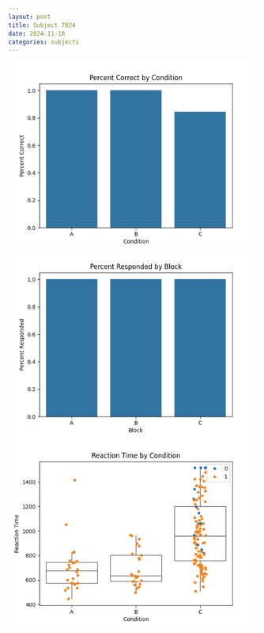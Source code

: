 ```yaml
---
layout: post
title: Subject 7024
date: 2024-11-10
categories: subjects
---
```


![](data/7024/run-5/7024_ATS_percent_correct.png)
![](data/7024/run-5/7024_ATS_percent_responded.png)
![](data/7024/run-5/7024_ATS_rt.png)
